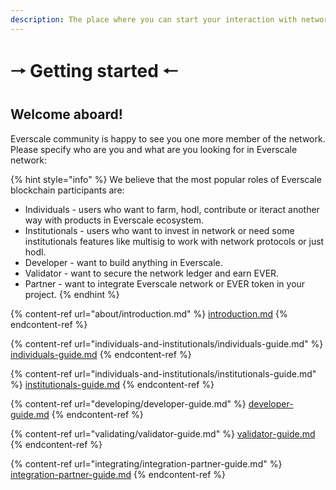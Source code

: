 ```yaml
---
description: The place where you can start your interaction with network the way you want!
---
```


# 🠒 Getting started 🠐

## Welcome aboard!

Everscale community is happy to see you one more member of the network.\
Please specify who are you and what are you looking for in Everscale network:

{% hint style="info" %}
We believe that the most popular roles of Everscale blockchain participants are:

* Individuals - users who want to farm, hodl, contribute  or iteract another way with products in Everscale ecosystem.&#x20;
* Institutionals - users who want to invest in network or need some institutionals features like multisig to work with network protocols or just hodl.
* Developer - want to build anything in Everscale.
* Validator - want to secure the network ledger and earn EVER.
* Partner - want to integrate Everscale network or EVER token in your project.
{% endhint %}

{% content-ref url="about/introduction.md" %}
[introduction.md](about/introduction.md)
{% endcontent-ref %}

{% content-ref url="individuals-and-institutionals/individuals-guide.md" %}
[individuals-guide.md](individuals-and-institutionals/individuals-guide.md)
{% endcontent-ref %}

{% content-ref url="individuals-and-institutionals/institutionals-guide.md" %}
[institutionals-guide.md](individuals-and-institutionals/institutionals-guide.md)
{% endcontent-ref %}

{% content-ref url="developing/developer-guide.md" %}
[developer-guide.md](developing/developer-guide.md)
{% endcontent-ref %}

{% content-ref url="validating/validator-guide.md" %}
[validator-guide.md](validating/validator-guide.md)
{% endcontent-ref %}

{% content-ref url="integrating/integration-partner-guide.md" %}
[integration-partner-guide.md](integrating/integration-partner-guide.md)
{% endcontent-ref %}









